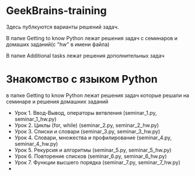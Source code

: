 # GeekBrains-training
Здесь публкуются варианты решений задач.

В папке Getting to know Python лежат решения задач с семинаров и домаших заданий(с "hw" в имени файла)

В папке Additional tasks лежат решения дополнительных задач

# Знакомство с языком Python
в папке Getting to know Python лежат решения задач которые решали на семинаре и решения домашних заданий
* Урок 1. Ввод-Вывод, операторы ветвления (seminar_1.py, seminar_1_hw.py)
* Урок 2. Циклы (for, while) (seminar_2.py, seminar_2_hw.py)
* Урок 3. Списки и словари (seminar_3.py, seminar_3_hw.py)
* Урок 4. Словари, множества и профилирование (seminar_4.py, seminar_4_hw.py)
* Урок 5. Рекурсия и алгоритмы (seminar_5.py, seminar_5_hw.py)
* Урок 6. Повторение списков (seminar_6.py, seminar_6_hw.py)
* Урок 7. Функции высшего порядка (seminar_7.py, seminar_7_hw.py)
* 
